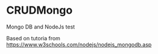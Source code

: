 # CRUDMongo
Mongo DB and NodeJs test

Based on tutoria from https://www.w3schools.com/nodejs/nodejs_mongodb.asp
